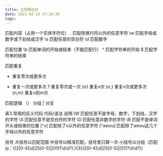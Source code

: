 ```yaml
---
title: 正则表达式
date: 2021-02-23 17:14:35
tags:
---
```

匹配内容（占用一个实体字符位）
.	匹配除换行符以外的任意字符
\w	匹配字母或数字或下划线或汉字
\s	匹配任意的空白符
\d	匹配数字

匹配位置
\b	匹配单词的开始或结束（不能匹配行）
^	匹配字符串的开始
$	匹配字符串的结束

匹配重复
*	重复零次或更多次
+	重复一次或更多次
?	重复零次或一次
{n}	重复n次
{n,}	重复n次或更多次
{n,m}	重复n到m次

匹配逻辑
（） 分组
|  分支



表3.常用的反义代码
代码/语法	说明
\W	匹配任意不是字母，数字，下划线，汉字的字符
\S	匹配任意不是空白符的字符
\D	匹配任意非数字的字符
\B	匹配不是单词开头或结束的位置
[^x]	匹配除了x以外的任意字符
[^aeiou]	匹配除了aeiou这几个字母以外的任意字符

括号
大括号以匹配范围
中括号以精准匹配，括号里只算一次
小括号以分组（匹配ip：((2[0-4]\d|25[0-5]|[01]?\d\d?)\.){3}(2[0-4]\d|25[0-5]|[01]?\d\d?)）